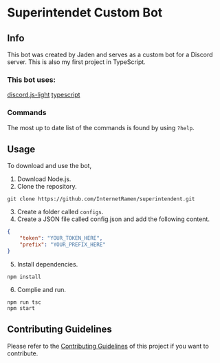 # Superintendet Custom Bot

## Info

This bot was created by Jaden and serves as a custom bot for a Discord server. This is also my first project in TypeScript.

### This bot uses:
[discord.js-light](https://www.npmjs.com/package/discord.js-light)
[typescript](https://www.npmjs.com/package/typescript)


### Commands
The most up to date list of the commands is found by using `?help`.

## Usage

To download and use the bot, 

1. Download Node.js.
2. Clone the repository.
```
git clone https://github.com/InternetRamen/superintendent.git
```
3. Create a folder called `configs`.
4. Create a JSON file called config.json and add the following content.
```json
{
	"token": "YOUR_TOKEN_HERE",
	"prefix": "YOUR_PREFIX_HERE"
}
```
5. Install dependencies.
```
npm install
```
6. Complie and run.
```
npm run tsc
npm start
```


## Contributing Guidelines
Please refer to the [Contributing Guidelines](./CONTRIBUTING.md) of this project if you want to contribute.